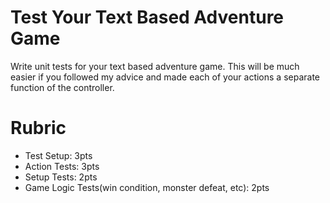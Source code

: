 # Test Your Text Based Adventure Game
Write unit tests for your text based adventure game. This will be much easier
if you followed my advice and made each of your actions a separate function 
of the controller.

# Rubric
  * Test Setup: 3pts
  * Action Tests: 3pts
  * Setup Tests: 2pts
  * Game Logic Tests(win condition, monster defeat, etc): 2pts
